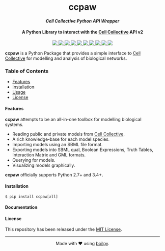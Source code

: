 <div align="center">
    <h1>
      ccpaw
    </h1>
    <h4><i>Cell Collective Python API Wrapper</i></h4>
    <h4>
      A Python Library to interact with the 
      <a href="https://cellcollective.org">Cell Collective</a> API v2
    </h4>
</div>

<p align="center">
    <a href="https://travis-ci.org/achillesrasquinha/ccpaw">
        <img src="https://img.shields.io/travis/achillesrasquinha/ccpaw.svg?style=flat-square">
    </a>
    <a href="https://ci.appveyor.com/project/achillesrasquinha/ccpaw">
        <img src="https://img.shields.io/appveyor/ci/achillesrasquinha/ccpaw.svg?style=flat-square&logo=appveyor">
    </a>
    <a href="https://coveralls.io/github/achillesrasquinha/ccpaw">
        <img src="https://img.shields.io/coveralls/github/achillesrasquinha/ccpaw.svg?style=flat-square">
    </a>
    <a href="https://pypi.org/project/ccpaw/">
		<img src="https://img.shields.io/pypi/v/ccpaw.svg?style=flat-square">
	</a>
    <a href="https://pypi.org/project/ccpaw/">
		<img src="https://img.shields.io/pypi/l/ccpaw.svg?style=flat-square">
	</a>
    <a href="https://pypi.org/project/ccpaw/">
		<img src="https://img.shields.io/pypi/pyversions/ccpaw.svg?style=flat-square">
	</a>
    <a href="https://hub.docker.com/r/achillesrasquinha/ccpaw">
		<img src="https://img.shields.io/docker/build/achillesrasquinha/ccpaw.svg?style=flat-square&logo=docker">
	</a>
    <a href="https://git.io/boilpy">
      <img src="https://img.shields.io/badge/made%20with-boilpy-red.svg?style=flat-square">
    </a>
	<a href="https://saythanks.io/to/achillesrasquinha">
		<img src="https://img.shields.io/badge/Say%20Thanks-🦉-1EAEDB.svg?style=flat-square">
	</a>
	<a href="https://paypal.me/achillesrasquinha">
		<img src="https://img.shields.io/badge/donate-💵-f44336.svg?style=flat-square">
	</a>
</p>

**ccpaw** is a Python Package that provides a simple interface to 
[Cell Collective](https://cellcollective.org) for modelling and analysis of 
biological networks.

### Table of Contents
* [Features](#Features)
* [Installation](#installation)
* [Usage](#usage)
* [License](#license)

#### Features

**ccpaw** attempts to be an all-in-one toolbox for modelling biological systems.

* Reading public and private models from [Cell Collective](https://cellcollective.org).
* A rich knowledge-base for each model species.
* Importing models using an SBML file format.
* Exporting models into SBML qual, Boolean Expressions, Truth Tables, Interaction Matrix and GML formats.
* Querying for models.
* Visualizing models graphically.

**ccpaw** officially supports Python 2.7+ and 3.4+.

#### Installation

```shell
$ pip install ccpaw[all]
```

#### Documentation



#### License

This repository has been released under the [MIT License](LICENSE).

---

<div align="center">
  Made with ❤️ using <a href="https://git.io/boilpy">boilpy</a>.
</div>